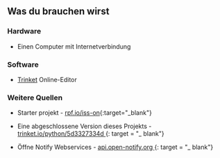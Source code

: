 ## Was du brauchen wirst

### Hardware

+ Einen Computer mit Internetverbindung

### Software

+ [Trinket](https://trinket.io/) Online-Editor

### Weitere Quellen

+ Starter projekt - [rpf.io/iss-on](http://rpf.io/iss-on){:target="_blank"}

+ Eine abgeschlossene Version dieses Projekts - [ trinket.io/python/5d3327334d ](https://trinket.io/python/5d3327334d) {: target = "_ blank"}

+ Öffne Notify Webservices - [ api.open-notify.org ](http://api.open-notify.org/) {: target = "_ blank"}